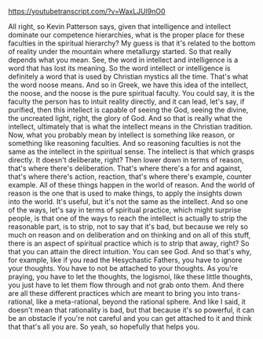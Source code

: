 https://youtubetranscript.com/?v=WaxLJUl9nO0

 All right, so Kevin Patterson says, given that intelligence and intellect dominate our competence hierarchies, what is the proper place for these faculties in the spiritual hierarchy? My guess is that it's related to the bottom of reality under the mountain where metallurgy started. So that really depends what you mean. See, the word in intellect and intelligence is a word that has lost its meaning. So the word intellect or intelligence is definitely a word that is used by Christian mystics all the time. That's what the word noose means. And so in Greek, we have this idea of the intellect, the noose, and the noose is the pure spiritual faculty. You could say, it is the faculty the person has to intuit reality directly, and it can lead, let's say, if purified, then this intellect is capable of seeing the God, seeing the divine, the uncreated light, right, the glory of God. And so that is really what the intellect, ultimately that is what the intellect means in the Christian tradition. Now, what you probably mean by intellect is something like reason, or something like reasoning faculties. And so reasoning faculties is not the same as the intellect in the spiritual sense. The intellect is that which grasps directly. It doesn't deliberate, right? Then lower down in terms of reason, that's where there's deliberation. That's where there's a for and against, that's where there's action, reaction, that's where there's example, counter example. All of these things happen in the world of reason. And the world of reason is the one that is used to make things, to apply the insights down into the world. It's useful, but it's not the same as the intellect. And so one of the ways, let's say in terms of spiritual practice, which might surprise people, is that one of the ways to reach the intellect is actually to strip the reasonable part, is to strip, not to say that it's bad, but because we rely so much on reason and on deliberation and on thinking and on all of this stuff, there is an aspect of spiritual practice which is to strip that away, right? So that you can attain the direct intuition. You can see God. And so that's why, for example, like if you read the Hesychastic Fathers, you have to ignore your thoughts. You have to not be attached to your thoughts. As you're praying, you have to let the thoughts, the logismoi, like these little thoughts, you just have to let them flow through and not grab onto them. And there are all these different practices which are meant to bring you into trans-rational, like a meta-rational, beyond the rational sphere. And like I said, it doesn't mean that rationality is bad, but that because it's so powerful, it can be an obstacle if you're not careful and you can get attached to it and think that that's all you are. So yeah, so hopefully that helps you.